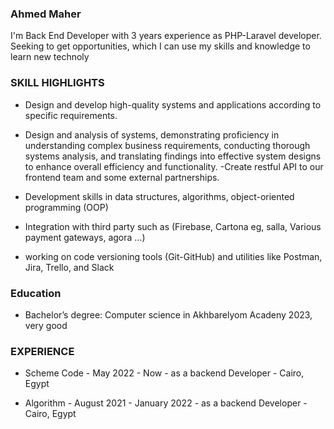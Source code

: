 
### Ahmed Maher

  <p align="left">
    I'm Back End Developer with 3 years experience as PHP-Laravel developer. Seeking to get opportunities, which I can use my
    skills and knowledge to learn new technoly
  </p>
</div>

### SKILL HIGHLIGHTS
- Design and develop high-quality systems and applications according to specific requirements.
- Design and analysis of systems, demonstrating proficiency in understanding complex business requirements,
  conducting thorough systems analysis, and translating findings into effective system designs to enhance overall
  efficiency and functionality.
-Create restful API to our frontend team and some external partnerships.

- Development skills in data structures, algorithms, object-oriented
  programming (OOP)
- Integration with third party such as (Firebase, Cartona eg, salla, Various payment gateways, agora …)
- working on code versioning tools (Git-GitHub) and utilities like Postman, Jira, Trello, and Slack

### Education
- Bachelor’s degree: Computer science in Akhbarelyom Acadeny 2023, very good

### EXPERIENCE
- Scheme Code - May 2022 - Now - as a backend Developer -  Cairo, Egypt

- Algorithm - August 2021 - January 2022 - as a backend Developer - Cairo, Egypt

<!--
**asemelkhouli20/asemelkhouli20** is a ✨ _special_ ✨ repository because its `README.md` (this file) appears on your GitHub profile.

Here are some ideas to get you started:

- 🔭 I’m currently working on ...
- 🌱 I’m currently learning ...
- 👯 I’m looking to collaborate on ...
- 🤔 I’m looking for help with ...
- 💬 Ask me about ...
- 📫 How to reach me: ...
- 😄 Pronouns: ...
- ⚡ Fun fact: ...
-->
